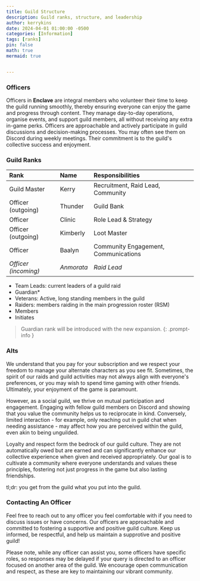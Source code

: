 ```yaml
---
title: Guild Structure
description: Guild ranks, structure, and leadership
author: kerrykins
date: 2024-04-01 01:00:00 -0500
categories: [Information]
tags: [ranks]
pin: false
math: true
mermaid: true


---
```



### Officers

Officers in **Enclave** are integral members who volunteer their time to keep the guild running smoothly, thereby ensuring everyone can enjoy the game and progress through content. They manage day-to-day operations, organise events, and support guild members, all without receiving any extra in-game perks. Officers are approachable and actively participate in guild discussions and decision-making processes. You may often see them on Discord during weekly meetings. Their commitment is to the guild's collective success and enjoyment.

### Guild Ranks 

| Rank                 	     | Name          | Responsibilities |
| :--------------------------- | :--------------- | :------ |
| Guild Master          | Kerry     | Recruitment, Raid Lead, Community |
| Officer (outgoing)               | Thunder    | Guild Bank |
| Officer               | Clinic    | Role Lead & Strategy |
| Officer (outgoing)              | Kimberly    | Loot Master |
| Officer               | Baalyn    | Community Engagement, Communications |
| *Officer (incoming)*              | *Anmorata*    | *Raid Lead* |


- Team Leads: current leaders of a guild raid
- Guardian*
- Veterans: Active, long standing members in the guild 
- Raiders: members raiding in the main progression roster (RSM)
- Members
- Initiates

> Guardian rank will be introduced with the new expansion. 
{: .prompt-info }

### Alts

We understand that you pay for your subscription and we respect your freedom to manage your alternate characters as you see fit. Sometimes, the spirit of our raids and guild activities may not always align with everyone's preferences, or you may wish to spend time gaming with other friends. Ultimately, your enjoyment of the game is paramount.

However, as a social guild, we thrive on mutual participation and engagement. Engaging with fellow guild members on Discord and showing that you value the community helps us to reciprocate in kind. Conversely, limited interaction - for example, only reaching out in guild chat when needing assistance - may affect how you are perceived within the guild, even akin to being unguilded.

Loyalty and respect form the bedrock of our guild culture. They are not automatically owed but are earned and can significantly enhance our collective experience when given and received appropriately. Our goal is to cultivate a community where everyone understands and values these principles, fostering not just progress in the game but also lasting friendships.

tl;dr: you get from the guild what you put into the guild. 

### Contacting An Officer
Feel free to reach out to any officer you feel comfortable with if you need to discuss issues or have concerns. Our officers are approachable and committed to fostering a supportive and positive guild culture. Keep us informed, be respectful, and help us maintain a supprotive and positive guild! 

Please note, while any officer can assist you, some officers have specific roles, so responses may be delayed if your query is directed to an officer focused on another area of the guild. We encourage open communication and respect, as these are key to maintaining our vibrant community.